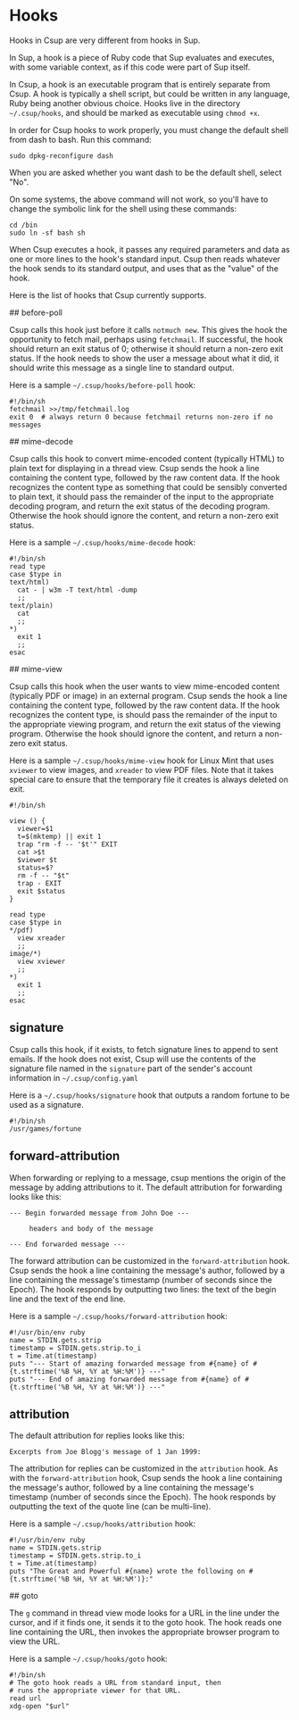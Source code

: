 # Hooks

Hooks in Csup are very different from hooks in Sup.

In Sup, a hook is a piece of Ruby code that Sup evaluates and executes, with some
variable context, as if this code were part of Sup itself.

In Csup, a hook is an executable program that is entirely separate from Csup.
A hook is typically a shell script, but could be written in any language, Ruby
being another obvious choice.  Hooks live in the directory `~/.csup/hooks`,
and should be marked as executable using `chmod +x`.

In order for Csup hooks to work properly, you must change the default shell
from dash to bash.  Run this command:

    sudo dpkg-reconfigure dash

When you are asked whether you want dash to be the default shell, select "No".

On some systems, the above command will not work, so you'll have to change
the symbolic link for the shell using these commands:

    cd /bin
    sudo ln -sf bash sh

When Csup executes a hook, it passes any required parameters and data as one or more lines to
the hook's standard input.  Csup then reads whatever the hook sends to its standard output,
and uses that as the "value" of the hook.

Here is the list of hooks that Csup currently supports.

<span id="before-poll">
## before-poll
</span>

Csup calls this hook just before it calls `notmuch new`.  This gives the hook the opportunity
to fetch mail, perhaps using `fetchmail`.  If successful, the hook should return
an exit status of 0; otherwise it should return a non-zero exit status.  If the hook
needs to show the user a message about what it did, it should write this message
as a single line to standard output.

Here is a sample `~/.csup/hooks/before-poll` hook:

```
#!/bin/sh
fetchmail >>/tmp/fetchmail.log
exit 0	# always return 0 because fetchmail returns non-zero if no messages
```

<span id="mime-decode">
## mime-decode
</span>

Csup calls this hook to convert mime-encoded content (typically HTML) to plain text
for displaying in a thread view.
Csup sends the hook a line containing the content type,
followed by the raw content data.
If the hook recognizes the content type as something that could be sensibly
converted to plain text, it should pass the remainder
of the input to the appropriate decoding program, and return
the exit status of the decoding program.
Otherwise the hook should ignore the content, and return a non-zero exit status.

Here is a sample `~/.csup/hooks/mime-decode` hook:

```
#!/bin/sh
read type
case $type in
text/html)
  cat - | w3m -T text/html -dump
  ;;
text/plain)
  cat
  ;;
*)
  exit 1
  ;;
esac
```

<span id="mime-view">
## mime-view
</span>

Csup calls this hook when the user wants to view mime-encoded content (typically
PDF or image) in an external program.
Csup sends the hook a line containing the content type,
followed by the raw content data.
If the hook recognizes the content type, is should pass the remainder
of the input to the appropriate viewing program, and return
the exit status of the viewing program.
Otherwise the hook should ignore the content, and return a non-zero exit status.


Here is a sample `~/.csup/hooks/mime-view` hook for Linux Mint that uses
`xviewer` to view images, and `xreader` to view PDF files.  Note that it takes special
care to ensure that the temporary file it creates is always
deleted on exit.

```
#!/bin/sh

view () {
  viewer=$1
  t=$(mktemp) || exit 1
  trap "rm -f -- '$t'" EXIT
  cat >$t
  $viewer $t
  status=$?
  rm -f -- "$t"
  trap - EXIT
  exit $status
}

read type
case $type in
*/pdf)
  view xreader
  ;;
image/*)
  view xviewer
  ;;
*)
  exit 1
  ;;
esac
```

## signature

Csup calls this hook, if it exists, to fetch signature lines to append
to sent emails.  If the hook does not exist, Csup will use
the contents of the signature file named in the `signature` part
of the sender's account information in `~/.csup/config.yaml`

Here is a `~/.csup/hooks/signature` hook that outputs a random fortune
to be used as a signature.

```
#!/bin/sh
/usr/games/fortune
```

## forward-attribution

When forwarding or replying to a message, csup mentions the origin of the
message by adding attributions to it.  The default attribution for forwarding
looks like this:

```
--- Begin forwarded message from John Doe ---

     headers and body of the message

--- End forwarded message ---
```

The forward attribution can be customized in the `forward-attribution` hook.
Csup sends the hook a line containing the message's author, followed
by a line containing the message's timestamp (number of seconds since the Epoch).
The hook responds by outputting two lines: the text of the begin line
and the text of the end line.

Here is a sample `~/.csup/hooks/forward-attribution` hook:

```
#!/usr/bin/env ruby
name = STDIN.gets.strip
timestamp = STDIN.gets.strip.to_i
t = Time.at(timestamp)
puts "--- Start of amazing forwarded message from #{name} of #{t.strftime('%B %H, %Y at %H:%M')} ---"
puts "--- End of amazing forwarded message from #{name} of #{t.strftime('%B %H, %Y at %H:%M')} ---"
```

## attribution

The default attribution for replies looks like this:

```
Excerpts from Joe Blogg's message of 1 Jan 1999:
```

The attribution for replies can be customized in the `attribution` hook.
As with the `forward-attribution` hook, 
Csup sends the hook a line containing the message's author, followed
by a line containing the message's timestamp (number of seconds since the Epoch).
The hook responds by outputting the text of the quote line (can be multi-line).

Here is a sample `~/.csup/hooks/attribution` hook:

```
#!/usr/bin/env ruby
name = STDIN.gets.strip
timestamp = STDIN.gets.strip.to_i
t = Time.at(timestamp)
puts "The Great and Powerful #{name} wrote the following on #{t.strftime('%B %H, %Y at %H:%M')}:"
```

<span id="goto">
## goto
</span>

The `g` command in thread view mode looks for a URL in the line under
the cursor, and if it finds one, it sends it to the goto hook.  The hook
reads one line containing the URL, then invokes the appropriate browser
program to view the URL.

Here is a sample `~/.csup/hooks/goto` hook:

```
#!/bin/sh
# The goto hook reads a URL from standard input, then
# runs the appropriate viewer for that URL.
read url
xdg-open "$url"
```
